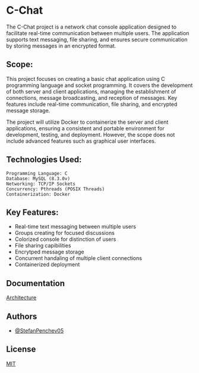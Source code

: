 
# C-Chat

The C-Chat project is a network chat console application designed to facilitate real-time communication between multiple users. The application supports text messaging, file sharing, and ensures secure communication by storing messages in an encrypted format.

## Scope:

This project focuses on creating a basic chat application using C
programming language and socket programming. It covers the development of both server and client applications, managing the establishment of connections, message broadcasting, and reception of messages. Key features include real-time communication, file sharing, and encrypted message storage.

The project will utilize Docker to containerize the server and client applications, ensuring a consistent and portable environment for development, testing, and deployment. However, the scope does not include advanced features such as graphical user interfaces.

## Technologies Used:
    Programming Language: C
    Database: MySQL (8.3.0v)
    Networking: TCP/IP Sockets
    Concurrency: Pthreads (POSIX Threads)
    Containerization: Docker

## Key Features:
  - Real-time text messaging between multiple users
  - Groups creating for focused discussions
  - Colorized console for distinction of users
  - File sharing capibilities
  - Encrytped message storage
  -	Concurrent handaling of multiple client connections 
  -	Containerized deployment 


## Documentation

[Architecture](https://github.com/StefanPenchev05/C-Chat/blob/main/C-Chat_Architecture_Documentation.docx)


## Authors

- [@StefanPenchev05](https://github.com/StefanPenchev05)


## License

[MIT](https://choosealicense.com/licenses/mit/)
